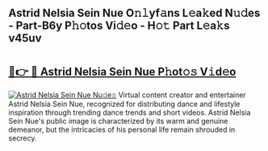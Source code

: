 ## Astrid Nelsia Sein Nue O𝚗𝚕yf𝚊ns L𝚎a𝚔ed N𝚞𝚍es - Part-B6y P𝚑𝚘tos Vi𝚍𝚎o - H𝚘𝚝 Part L𝚎a𝚔s v45uv

# <h2><a href="http://kf6kev.oniu.top/?m=Astrid+Nelsia+Sein+Nue">🔗👉 🔴 Astrid Nelsia Sein Nue P𝚑ot𝚘𝚜 V𝚒d𝚎o</a></h2>

[![Astrid Nelsia Sein Nue Nu𝚍e𝚜](https://i.imgur.com/0qMVB7G.gif)](http://kf6kev.oniu.top/?m=Astrid+Nelsia+Sein+Nue)
Virtual content creator and entertainer Astrid Nelsia Sein Nue, recognized for distributing dance and lifestyle inspiration through trending dance trends and short videos. Astrid Nelsia Sein Nue's public image is characterized by its warm and genuine demeanor, but the intricacies of his personal life remain shrouded in secrecy.  
